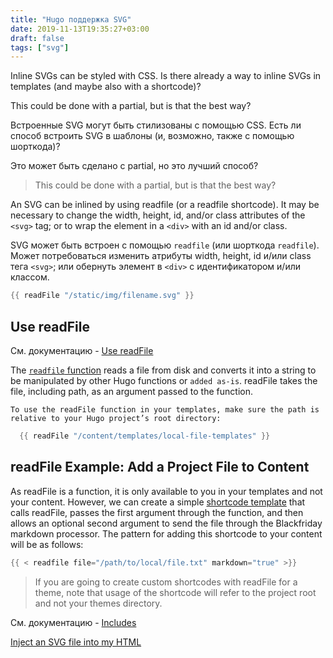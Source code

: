 ```yaml
---
title: "Hugo поддержка SVG"
date: 2019-11-13T19:35:27+03:00
draft: false
tags: ["svg"]
---
```


Inline SVGs can be styled with CSS. Is there already a way to inline SVGs in templates (and maybe also with a shortcode)?

This could be done with a partial, but is that the best way?

Встроенные SVG могут быть стилизованы с помощью CSS. Есть ли способ встроить SVG в шаблоны (и, возможно, также с помощью шорткода)?

Это может быть сделано с partial, но это лучший способ?

> This could be done with a partial, but is that the best way?

An SVG can be inlined by using readfile (or a readfile shortcode). It may be necessary to change the width, height, id, and/or class attributes of the `<svg>` tag; or to wrap the element in a `<div>` with an id and/or class.

SVG может быть встроен с помощью `readfile` (или шорткода `readfile`). Может потребоваться изменить атрибуты width, height, id и/или class тега `<svg>`; или обернуть элемент в `<div>` с идентификатором и/или классом.

```go
{{ readFile "/static/img/filename.svg" }}
```

## Use readFile

См. документацию - [Use readFile](https://gohugo.io/templates/files/#use-readfile)

The [`readfile` function](https://gohugo.io/functions/readfile/) reads a file from disk and converts it into a string to be manipulated by other Hugo functions or `added as-is`. readFile takes the file, including path, as an argument passed to the function.

    To use the readFile function in your templates, make sure the path is relative to your Hugo project’s root directory:

```go
  {{ readFile "/content/templates/local-file-templates" }}
```

## readFile Example: Add a Project File to Content

As readFile is a function, it is only available to you in your templates and not your content. However, we can create a simple [shortcode template](https://gohugo.io/templates/shortcode-templates/) that calls readFile, passes the first argument through the function, and then allows an optional second argument to send the file through the Blackfriday markdown processor. The pattern for adding this shortcode to your content will be as follows:

```go
{{ < readfile file="/path/to/local/file.txt" markdown="true" >}}
```

> If you are going to create custom shortcodes with readFile for a theme, note that usage of the shortcode will refer to the project root and not your themes directory.

См. документацию - [Includes](https://gohugo.io/templates/introduction/#includes)

[Inject an SVG file into my HTML](https://discourse.gohugo.io/t/solved-inject-an-svg-file-into-my-html/7446)

